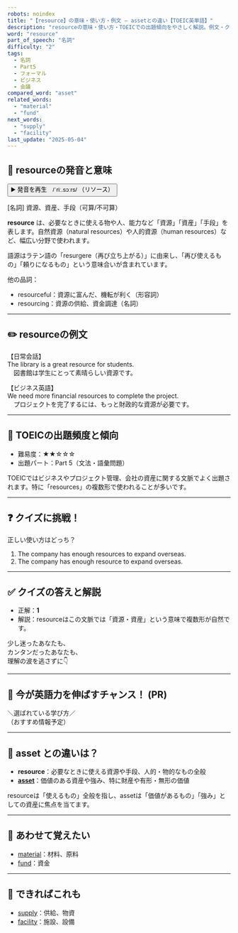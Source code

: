 ```yaml
---
robots: noindex
title: "【resource】の意味・使い方・例文 ― assetとの違い【TOEIC英単語】"
description: "resourceの意味・使い方・TOEICでの出題傾向をやさしく解説。例文・クイズ付きでassetとの違いもわかりやすく学べます。"
word: "resource"
part_of_speech: "名詞"
difficulty: "2"
tags:
  - 名詞
  - Part5
  - フォーマル
  - ビジネス
  - 会議
compared_word: "asset"
related_words:
  - "material"
  - "fund"
next_words:
  - "supply"
  - "facility"
last_update: "2025-05-04"
---
```


## 🔰 resourceの発音と意味

<button class="play-audio" onclick="playTTS('resource')">
  <span class="play-audio-main">
    ▶️ 発音を再生　/ˈriː.sɔːrs/
  </span>
  <span class="play-audio-sub">
    （リソース）
  </span>
</button>

[名詞] 資源、資産、手段（可算/不可算）

**resource** は、必要なときに使える物や人、能力など「資源」「資産」「手段」を表します。自然資源（natural resources）や人的資源（human resources）など、幅広い分野で使われます。

語源はラテン語の「resurgere（再び立ち上がる）」に由来し、「再び使えるもの」「頼りになるもの」という意味合いが含まれています。

他の品詞：  
- resourceful：資源に富んだ、機転が利く（形容詞）
- resourcing：資源の供給、資金調達（名詞）

---

## ✏️ resourceの例文

【日常会話】  
The library is a great resource for students.  
　図書館は学生にとって素晴らしい資源です。

【ビジネス英語】  
We need more financial resources to complete the project.  
　プロジェクトを完了するには、もっと財政的な資源が必要です。

---

## 🎯 TOEICの出題頻度と傾向

- 難易度：★★☆☆☆
- 出題パート：Part 5（文法・語彙問題）

TOEICではビジネスやプロジェクト管理、会社の資産に関する文脈でよく出題されます。特に「resources」の複数形で使われることが多いです。

---

## ❓ クイズに挑戦！

正しい使い方はどっち？

1. The company has enough resources to expand overseas.  
2. The company has enough resource to expand overseas.

---

## ✅ クイズの答えと解説

- 正解：**1**
- 解説：resourceはこの文脈では「資源・資産」という意味で複数形が自然です。

少し迷ったあなたも、  
カンタンだったあなたも、  
理解の波を逃さずに👇️

---

## 🚀 今が英語力を伸ばすチャンス！ (PR)

<div class="info-center">
＼選ばれている学び方／<br>  
（おすすめ情報予定）
</div>

---

## 🤔  asset との違いは？

- **resource**：必要なときに使える資源や手段、人的・物的なもの全般
- **[asset](/word/asset/)**：価値のある資産や強み、特に財産や有形・無形の価値

resourceは「使えるもの」全般を指し、assetは「価値があるもの」「強み」としての資産に焦点を当てます。

---

## 🧩 あわせて覚えたい

- [material](/word/material/)：材料、原料
- [fund](/word/fund/)：資金

---

## 📖 できればこれも

- [supply](/word/supply/)：供給、物資
- [facility](/word/facility/)：施設、設備

<!-- cvid: aid14_bid31 -->
